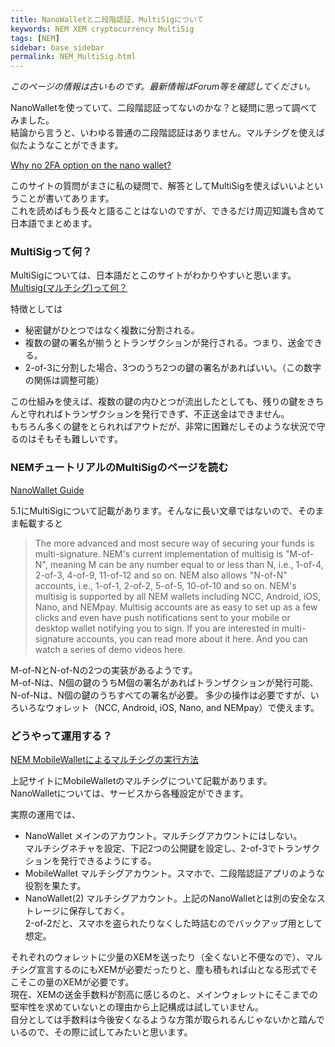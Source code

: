 ```yaml
---
title: NanoWalletと二段階認証、MultiSigについて
keywords: NEM XEM cryptocurrency MultiSig
tags: [NEM]
sidebar: base_sidebar
permalink: NEM_MultiSig.html
---
```


*このページの情報は古いものです。最新情報はForum等を確認してください。*

NanoWalletを使っていて、二段階認証ってないのかな？と疑問に思って調べてみました。  
結論から言うと、いわゆる普通の二段階認証はありません。マルチシグを使えば似たようなことができます。  

[Why no 2FA option on the nano wallet?](https://www.reddit.com/r/nem/comments/6amxdn/why_no_2fa_option_on_the_nano_wallet/)


このサイトの質問がまさに私の疑問で、解答としてMultiSigを使えばいいよということが書いてあります。  
これを読めばもう長々と語ることはないのですが、できるだけ周辺知識も含めて日本語でまとめます。  

### MultiSigって何？
MultiSigについては、日本語だとこのサイトがわかりやすいと思います。  
[Multisig(マルチシグ)って何？](http://coinandpeace.hatenablog.com/entry/what_is_multisig)

特徴としては  
- 秘密鍵がひとつではなく複数に分割される。
- 複数の鍵の署名が揃うとトランザクションが発行される。つまり、送金できる。
- 2-of-3に分割した場合、3つのうち2つの鍵の署名があればいい。（この数字の関係は調整可能）

この仕組みを使えば、複数の鍵の内ひとつが流出したとしても、残りの鍵をきちんと守れればトランザクションを発行できず、不正送金はできません。  
もちろん多くの鍵をとられればアウトだが、非常に困難だしそのような状況で守るのはそもそも難しいです。  

### NEMチュートリアルのMultiSigのページを読む
[NanoWallet Guide](https://blog.nem.io/nanowallet-tutorial/)

5.1にMultiSigについて記載があります。そんなに長い文章ではないので、そのまま転載すると

>The more advanced and most secure way of securing your funds is multi-signature. NEM's current implementation of multisig is "M-of-N", meaning M can be any number equal to or less than N, i.e., 1-of-4, 2-of-3, 4-of-9, 11-of-12 and so on. NEM also allows "N-of-N" accounts, i.e., 1-of-1, 2-of-2, 5-of-5, 10-of-10 and so on.
NEM's multisig is supported by all NEM wallets including NCC, Android, iOS, Nano, and NEMpay. Multisig accounts are as easy to set up as a few clicks and even have push notifications sent to your mobile or desktop wallet notifying you to sign.
If you are interested in multi-signature accounts, you can read more about it here. And you can watch a series of demo videos here.

M-of-NとN-of-Nの2つの実装があるようです。  
M-of-Nは、N個の鍵のうちM個の署名があればトランザクションが発行可能、  
N-of-Nは、N個の鍵のうちすべての署名が必要。
多少の操作は必要ですが、いろいろなウォレット（NCC, Android, iOS, Nano, and NEMpay）で使えます。

### どうやって運用する？
[NEM MobileWalletによるマルチシグの実行方法](http://www.ocknamo.com/entry/2016/11/11/040226)

上記サイトにMobileWalletのマルチシグについて記載があります。  
NanoWalletについては、サービスから各種設定ができます。  

実際の運用では、
- NanoWallet
メインのアカウント。マルチシグアカウントにはしない。  
マルチシグネチャを設定、下記2つの公開鍵を設定し、2-of-3でトランザクションを発行できるようにする。
- MobileWallet
マルチシグアカウント。スマホで、二段階認証アプリのような役割を果たす。
- NanoWallet(2)
マルチシグアカウント。上記のNanoWalletとは別の安全なストレージに保存しておく。  
2-of-2だと、スマホを盗られたりなくした時詰むのでバックアップ用として想定。

それぞれのウォレットに少量のXEMを送ったり（全くないと不便なので）、マルチシグ宣言するのにもXEMが必要だったりと、塵も積もれば山となる形式でそこそこの量のXEMが必要です。  
現在、XEMの送金手数料が割高に感じるのと、メインウォレットにそこまでの堅牢性を求めていないとの理由から上記構成は試していません。  
自分としては手数料は今後安くなるような方策が取られるんじゃないかと踏んでいるので、その際に試してみたいと思います。  
